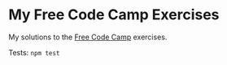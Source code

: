 # My Free Code Camp Exercises

My solutions to the [Free Code Camp]([https://www.freecodecamp.org) exercises.

Tests: `npm test`
